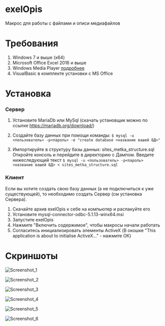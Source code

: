 # exelOpis
Макрос для работы с файлами и описи медиафайлов

# Требования
1. Windows 7 и выше (x64)
2. Microsoft Office Excel 2016 и выше
3. Windows Media Player [подробнее](https://support.microsoft.com/ru-ru/windows/%D0%BA%D0%B0%D0%BA-%D1%81%D0%BA%D0%B0%D1%87%D0%B0%D1%82%D1%8C-%D0%BF%D1%80%D0%BE%D0%B8%D0%B3%D1%80%D1%8B%D0%B2%D0%B0%D1%82%D0%B5%D0%BB%D1%8C-windows-media-81718e0d-cfce-25b1-aee3-94596b658287)
4.  VisualBasic в комплекте установки с MS Office

# Установка
### Сервер 
1. Установите MariaDb или MySql (скачать установщик можно по ссылке https://mariadb.org/download/)

2. Создайте базу данных при помощи команды:
`$ mysql -u <пользователь> -p<пароль> -e "create database <название вашей БД>" `

3. Импортируйте в структуру базы данных: sites_metka_structure.sql
Откройте консоль и перейдите в директорию с Дампом. 
Введите нижеследующий текст
`$ mysql -u <пользователь> -p<пароль> <название вашей БД> < sites_metka_structure.sql `


### Клиент 
Если вы хотите создать свою базу данных (а не подключиться к уже существующей), то необходимо создать Cервер (см установка Сервера).
1. Скачайте архив exelOpis к себе на компьютер и распакуйте его
2. Установите mysql-connector-odbc-5.1.13-winx64.msi
3. Запустите exelOpis 
4. Нажмите "Включить содержимое", чтобы макросы начали работать
5. Согласитесь инициализировать элементы ActiveX (В окошке "This application is about to initialise ActiveX..."  - нажмите ОК)




# Скриншоты
![Screenshot_1](https://user-images.githubusercontent.com/6277090/181240791-ab1b426b-6c85-4f2f-9494-dcaa615dcb08.jpg)

![Screenshot_2](https://user-images.githubusercontent.com/6277090/181240872-26883a12-cee1-46d2-95f4-ebb4c3cbe6d3.jpg)

![Screenshot_3](https://user-images.githubusercontent.com/6277090/181240885-bda33550-d6b1-4a65-a188-dcea0d0c67d8.jpg)

![Screenshot_4](https://user-images.githubusercontent.com/6277090/181240906-a0246971-f9aa-4a82-aa8a-21e3ff978296.jpg)

![Screenshot_5](https://user-images.githubusercontent.com/6277090/181240914-c71105a5-de90-40a1-9518-dccee4a18c7d.jpg)

![Screenshot_6](https://user-images.githubusercontent.com/6277090/181240932-dc77586c-0b13-4fe6-be4a-8d173fcc510f.jpg)
